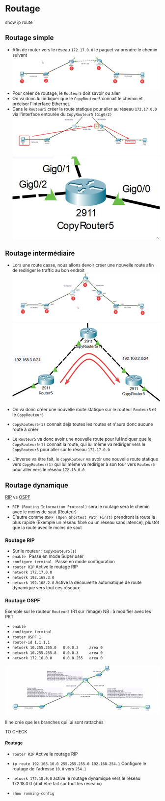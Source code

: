 # Routage
show ip route
## Routage simple
- Afin de router vers le réseau `172.17.0.0` le paquet va prendre le chemin suivant
![image cisco](https://github.com/Altherneum/.github/blob/main/note/assets/images/PacketTracer_hxJE4ozS93.png?raw=true)
- Pour créer ce routage, le `Routeur5` doit savoir ou aller
- On va donc lui indiquer que le `CopyRouteur5` connait le chemin et préciser l'interface Ethernet.
- Dans le `Routeur5` créer la route statique pour aller au réseau `172.17.0.0` via l'interface entourée du `CopyRouteur5` `(Gig0/2)`
![image cisco](https://github.com/Altherneum/.github/blob/main/note/assets/images/PacketTracer_nD1Ro5DoIZ.png?raw=true)
![Interface du routeur](https://github.com/Altherneum/.github/blob/main/note/assets/images/PacketTracer_FvUjtKC88s.png?raw=true)

## Routage intermédiaire
- Lors une route casse, nous allons devoir créer une nouvelle route afin de rediriger le traffic au bon endroit
![Image cisco avec route en moins](https://github.com/Altherneum/.github/blob/main/note/assets/images/PacketTracer_1LaxJbFkfa.png?raw=true)
![Image cisco bis](https://github.com/Altherneum/.github/blob/main/note/assets/images/PacketTracer_xEZwjLLbZI.png?raw=true)
- On va donc créer une nouvelle route statique sur le routeur `Routeur5` et le `CopyRouteur5`
- `CopyRouteur5(1)` connait déjà toutes les routes et n'aura donc aucune route à créer

- Le `Routeur5` va donc avoir une nouvelle route pour lui indiquer que le `CopyRouteur5(1)` connait la route, qui lui même va rediriger vers le `CopyRouteur5` pour aller sur le réseau `172.17.0.0`
- L'inverse va être fait, le `CopyRouteur` va avoir une nouvelle route statique vers `CopyRouteur(1)` qui lui même va rediriger à son tour vers `Routeur5` pour aller vers le réseau `172.18.0.0`

## Routage dynamique
[RIP](https://fr.wikipedia.org/wiki/Routing_Information_Protocol) vs [OSPF](https://fr.wikipedia.org/wiki/Open_Shortest_Path_First)
- `RIP (Routing Information Protocol)` sera le routage sera le chemin avec le moins de saut (Routeur)
- D'autre comme `OSPF (Open Shortest Path First)` prendront la route la plus rapide (Exemple un réseau fibré ou un réseau sans latence), plustôt que la route avec le moins de saut

### Routage RIP
- Sur le routeur : `CopyRouteur5(1)`
-  `enable ` Passe en mode Super user
- `configure terminal ` Passe en mode configuration
- `router RIP` Active le routage RIP
- `network 172.17.0.0`
- `network 192.168.3.0`
- `network 192.168.2.0` Active la découverte automatique de route dynamique vers tout ces réseaux

### Routage OSPF
Exemple sur le routeur `Routeur5` 
(R1 sur l'image) NB : à modifier avec les PKT
- `enable`
- `configure terminal`
- `router OSPF 1`
- `router-id 1.1.1.1`
- `network 10.255.255.0   0.0.0.3     area 0`
- `network 10.255.255.8   0.0.0.3     area 0`
- `network 172.16.0.0     0.0.0.255   area 0`

![cisco OSPF image](https://github.com/Altherneum/.github/blob/main/note/assets/images/ms-teams_9knjVRjsVE.png?raw=true)

Il ne crée que les branches qui lui sont rattachés


















TO CHECK
#### Routage
- `router RIP` Active le routage RIP
- `ip route 192.168.10.0 255.255.255.0 192.168.254.1` Configure le routage de l'adresse `10.0` vers `254.1`
- `network 172.18.0.0` active le routage dynamique vers le réseau 172.18.0.0 (doit être fait sur tout les réseaux)

- `show running-config`
